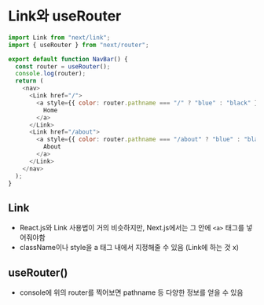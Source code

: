 # Link와 useRouter

```js
import Link from "next/link";
import { useRouter } from "next/router";

export default function NavBar() {
  const router = useRouter();
  console.log(router);
  return (
    <nav>
      <Link href="/">
        <a style={{ color: router.pathname === "/" ? "blue" : "black" }}>
          Home
        </a>
      </Link>
      <Link href="/about">
        <a style={{ color: router.pathname === "/about" ? "blue" : "black" }}>
          About
        </a>
      </Link>
    </nav>
  );
}
```

## Link
* React.js와 Link 사용법이 거의 비슷하지만, Next.js에서는 그 안에 `<a>` 태그를 넣어줘야함
* className이나 style을 a 태그 내에서 지정해줄 수 있음 (Link에 하는 것 x)

## useRouter()
* console에 위의 router를 찍어보면 pathname 등 다양한 정보를 얻을 수 있음
